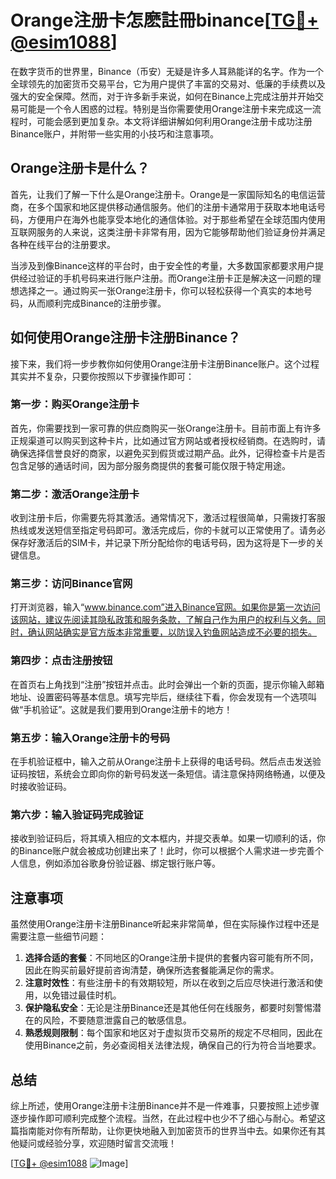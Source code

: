 # Orange注册卡怎麽註冊binance[[TG💪+ @esim1088](https://t.me/s/esim1088)]

在数字货币的世界里，Binance（币安）无疑是许多人耳熟能详的名字。作为一个全球领先的加密货币交易平台，它为用户提供了丰富的交易对、低廉的手续费以及强大的安全保障。然而，对于许多新手来说，如何在Binance上完成注册并开始交易可能是一个令人困惑的过程。特别是当你需要使用Orange注册卡来完成这一流程时，可能会感到更加复杂。本文将详细讲解如何利用Orange注册卡成功注册Binance账户，并附带一些实用的小技巧和注意事项。

## Orange注册卡是什么？

首先，让我们了解一下什么是Orange注册卡。Orange是一家国际知名的电信运营商，在多个国家和地区提供移动通信服务。他们的注册卡通常用于获取本地电话号码，方便用户在海外也能享受本地化的通信体验。对于那些希望在全球范围内使用互联网服务的人来说，这类注册卡非常有用，因为它能够帮助他们验证身份并满足各种在线平台的注册要求。

当涉及到像Binance这样的平台时，由于安全性的考量，大多数国家都要求用户提供经过验证的手机号码来进行账户注册。而Orange注册卡正是解决这一问题的理想选择之一。通过购买一张Orange注册卡，你可以轻松获得一个真实的本地号码，从而顺利完成Binance的注册步骤。

## 如何使用Orange注册卡注册Binance？

接下来，我们将一步步教你如何使用Orange注册卡注册Binance账户。这个过程其实并不复杂，只要你按照以下步骤操作即可：

### 第一步：购买Orange注册卡

首先，你需要找到一家可靠的供应商购买一张Orange注册卡。目前市面上有许多正规渠道可以购买到这种卡片，比如通过官方网站或者授权经销商。在选购时，请确保选择信誉良好的商家，以避免买到假货或过期产品。此外，记得检查卡片是否包含足够的通话时间，因为部分服务商提供的套餐可能仅限于特定用途。

### 第二步：激活Orange注册卡

收到注册卡后，你需要先将其激活。通常情况下，激活过程很简单，只需拨打客服热线或发送短信至指定号码即可。激活完成后，你的卡就可以正常使用了。请务必保存好激活后的SIM卡，并记录下所分配给你的电话号码，因为这将是下一步的关键信息。

### 第三步：访问Binance官网

打开浏览器，输入“www.binance.com”进入Binance官网。如果你是第一次访问该网站，建议先阅读其隐私政策和服务条款，了解自己作为用户的权利与义务。同时，确认网站确实是官方版本非常重要，以防误入钓鱼网站造成不必要的损失。

### 第四步：点击注册按钮

在首页右上角找到“注册”按钮并点击。此时会弹出一个新的页面，提示你输入邮箱地址、设置密码等基本信息。填写完毕后，继续往下看，你会发现有一个选项叫做“手机验证”。这就是我们要用到Orange注册卡的地方！

### 第五步：输入Orange注册卡的号码

在手机验证框中，输入之前从Orange注册卡上获得的电话号码。然后点击发送验证码按钮，系统会立即向你的新号码发送一条短信。请注意保持网络畅通，以便及时接收验证码。

### 第六步：输入验证码完成验证

接收到验证码后，将其填入相应的文本框内，并提交表单。如果一切顺利的话，你的Binance账户就会被成功创建出来了！此时，你可以根据个人需求进一步完善个人信息，例如添加谷歌身份验证器、绑定银行账户等。

## 注意事项

虽然使用Orange注册卡注册Binance听起来非常简单，但在实际操作过程中还是需要注意一些细节问题：

1. **选择合适的套餐**：不同地区的Orange注册卡提供的套餐内容可能有所不同，因此在购买前最好提前咨询清楚，确保所选套餐能满足你的需求。
2. **注意时效性**：有些注册卡的有效期较短，所以在收到之后应尽快进行激活和使用，以免错过最佳时机。
3. **保护隐私安全**：无论是注册Binance还是其他任何在线服务，都要时刻警惕潜在的风险，不要随意泄露自己的敏感信息。
4. **熟悉规则限制**：每个国家和地区对于虚拟货币交易所的规定不尽相同，因此在使用Binance之前，务必查阅相关法律法规，确保自己的行为符合当地要求。

## 总结

综上所述，使用Orange注册卡注册Binance并不是一件难事，只要按照上述步骤逐步操作即可顺利完成整个流程。当然，在此过程中也少不了细心与耐心。希望这篇指南能对你有所帮助，让你更快地融入到加密货币的世界当中去。如果你还有其他疑问或经验分享，欢迎随时留言交流哦！

[[TG💪+ @esim1088](https://t.me/s/esim1088) ![Image](https://i.postimg.cc/4NQfJmqS/Snipaste-2025-05-13-00-14-12.png)]